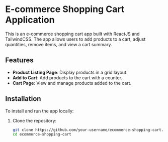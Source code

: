 # E-commerce Shopping Cart Application

This is an e-commerce shopping cart app built with ReactJS and TailwindCSS. The app allows users to add products to a cart, adjust quantities, remove items, and view a cart summary.

## Features
- **Product Listing Page**: Display products in a grid layout.
- **Add to Cart**: Add products to the cart with a counter.
- **Cart Page**: View and manage products added to the cart.

## Installation

To install and run the app locally:

1. Clone the repository:
   ```bash
   git clone https://github.com/your-username/ecommerce-shopping-cart.git
   cd ecommerce-shopping-cart
